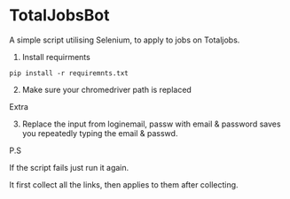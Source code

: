 # TotalJobsBot
A simple script utilising Selenium, to apply to jobs on Totaljobs.

1. Install requirments

`pip install -r requiremnts.txt`

2. Make sure your chromedriver path is replaced

Extra

3. Replace the input from loginemail, passw with email & password saves you repeatedly typing the email & passwd.

P.S

If the script fails just run it again.

It first collect all the links, then applies to them after collecting.

